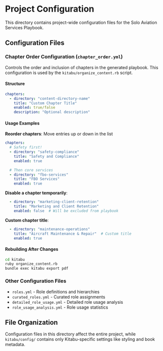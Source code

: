 # Project Configuration

This directory contains project-wide configuration files for the Solo Aviation Services Playbook.

## Configuration Files

### Chapter Order Configuration (`chapter_order.yml`)

Controls the order and inclusion of chapters in the generated playbook. This configuration is used by the `kitabu/organize_content.rb` script.

#### Structure

```yaml
chapters:
  - directory: "content-directory-name"
    title: "Custom Chapter Title"
    enabled: true/false
    description: "Optional description"
```

#### Usage Examples

**Reorder chapters**: Move entries up or down in the list

```yaml
chapters:
  # Safety first!
  - directory: "safety-compliance"
    title: "Safety and Compliance"
    enabled: true
    
  # Then core services
  - directory: "fbo-services"
    title: "FBO Services"
    enabled: true
```

**Disable a chapter temporarily**:

```yaml
  - directory: "marketing-client-retention"
    title: "Marketing and Client Retention"
    enabled: false  # Will be excluded from playbook
```

**Custom chapter title**:

```yaml
  - directory: "maintenance-operations"
    title: "Aircraft Maintenance & Repair"  # Custom title
    enabled: true
```

#### Rebuilding After Changes

```bash
cd kitabu
ruby organize_content.rb
bundle exec kitabu export pdf
```

### Other Configuration Files

- `roles.yml` - Role definitions and hierarchies
- `curated_roles.yml` - Curated role assignments
- `detailed_role_usage.yml` - Detailed role usage analysis
- `role_usage_analysis.yml` - Role usage statistics

## File Organization

Configuration files in this directory affect the entire project, while `kitabu/config/` contains only Kitabu-specific settings like styling and book metadata.
